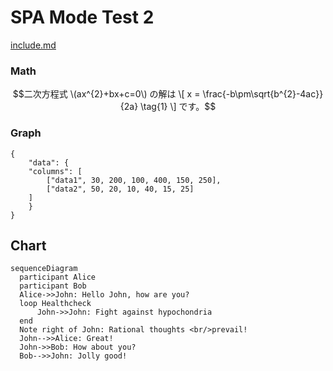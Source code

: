# SPA Mode Test 2

[include.md](include.md)

<mdview-toc></mdview-toc>

### Math
```math
二次方程式 \(ax^{2}+bx+c=0\) の解は
\[
x = \frac{-b\pm\sqrt{b^{2}-4ac}}{2a} \tag{1}
\]
です。
```

### Graph
```graph
{
    "data": {
    "columns": [
        ["data1", 30, 200, 100, 400, 150, 250],
        ["data2", 50, 20, 10, 40, 15, 25]
    ]
    }
}
```

## Chart

```chart
sequenceDiagram
  participant Alice
  participant Bob
  Alice->>John: Hello John, how are you?
  loop Healthcheck
      John->>John: Fight against hypochondria
  end
  Note right of John: Rational thoughts <br/>prevail!
  John-->>Alice: Great!
  John->>Bob: How about you?
  Bob-->>John: Jolly good!
```